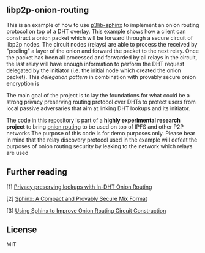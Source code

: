 ## libp2p-onion-routing

This is an example of how to use [p3lib-sphinx](https://github.com/hashmatter/p3lib)
to implement an onion routing protocol on top of a DHT overlay. This example
shows how a client can construct a onion packet which will be forward through 
a secure circuit of libp2p nodes. The circuit nodes (relays) are able to process
the received by "peeling" a layer of the onion and forward the packet to the
next relay. Once the packet has been all processed and forwarded by all relays 
in the circuit, the last relay will have enough information to perform the DHT 
request delegated by the initiator (i.e. the initial node which created the 
onion packet). This *delegation pattern* in combination with provably secure
onion encryption is 

The main goal of the project is to lay the foundations for what could be a
strong privacy preserving routing protocol over DHTs to protect users from 
local passive adversaries that aim at linking DHT lookups and its initiator.

The code in this repository is part of a **highly experimental research project**
to bring [onion routing](https://github.com/gpestana/notes/blob/master/research/metadata_resistant_dht/onion_routing_paper/onion_routing_dht.pdf) to be used on top of IPFS and other P2P networks
The purpose of this code is for demo purposes only. Please bear in mind that the relay discovery
protocol used in the example will defeat the purposes of onion routing security
by leaking to the network which relays are used 

## Further reading

[1] [Privacy preserving lookups with In-DHT Onion Routing](https://github.com/gpestana/notes/blob/master/research/metadata_resistant_dht/onion_routing_paper/onion_routing_dht.pdf/)

[2] [Sphinx: A Compact and Provably Secure Mix Format](https://cypherpunks.ca/~iang/pubs/Sphinx_Oakland09.pdf)

[3] [Using Sphinx to Improve Onion Routing Circuit Construction](https://eprint.iacr.org/2009/628.pdf)

## License

MIT
